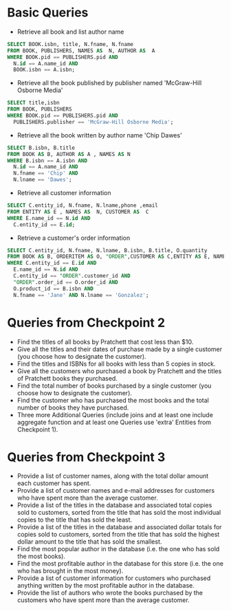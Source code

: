 # Basic Queries
* Retrieve all book and list author name
```SQL
SELECT BOOK.isbn, title, N.fname, N.fname
FROM BOOK, PUBLISHERS, NAMES AS  N, AUTHOR AS  A
WHERE BOOK.pid == PUBLISHERS.pid AND
  N.id == A.name_id AND
  BOOK.isbn == A.isbn;
```
* Retrieve all the book published by publisher named 'McGraw-Hill Osborne Media'
```SQL
SELECT title,isbn
FROM BOOK, PUBLISHERS
WHERE BOOK.pid == PUBLISHERS.pid AND
  PUBLISHERS.publisher == 'McGraw-Hill Osborne Media';
```
* Retrieve all the book written by author name 'Chip Dawes'
```SQL
SELECT B.isbn, B.title
FROM BOOK AS B, AUTHOR AS A , NAMES AS N
WHERE B.isbn == A.isbn AND
  N.id == A.name_id AND
  N.fname == 'Chip' AND
  N.lname == 'Dawes';
```
* Retrieve all customer information
```SQL
SELECT C.entity_id, N.fname, N.lname,phone ,email
FROM ENTITY AS E , NAMES AS  N, CUSTOMER AS  C
WHERE E.name_id == N.id AND
  C.entity_id == E.id;
```

* Retrieve a customer's order information
```SQL
SELECT C.entity_id, N.fname, N.lname, B.isbn, B.title, O.quantity
FROM BOOK AS B, ORDERITEM AS O, "ORDER",CUSTOMER AS C,ENTITY AS E, NAMES AS N
WHERE C.entity_id == E.id AND
  E.name_id == N.id AND
  C.entity_id == "ORDER".customer_id AND
  "ORDER".order_id == O.order_id AND
  O.product_id == B.isbn AND
  N.fname == 'Jane' AND N.lname == 'Gonzalez';
```
# Queries from Checkpoint 2
* Find the titles of all books by Pratchett that cost less than $10.
* Give all the titles and their dates of purchase made by a single customer (you choose how to designate the customer).
* Find the titles and ISBNs for all books with less than 5 copies in stock.
* Give all the customers who purchased a book by Pratchett and the titles of Pratchett books they purchased.
* Find the total number of books purchased by a single customer (you choose how to designate the customer).
* Find the customer who has purchased the most books and the total number of books they have purchased.
* Three more Additional Queries (include joins and at least one include aggregate function and at least one Queries use 'extra' Entities from Checkpoint 1).

# Queries from Checkpoint 3
* Provide a list of customer names, along with the total dollar amount each customer has spent.
* Provide a list of customer names and e-mail addresses for customers who have spent more than the average customer.
* Provide a list of the titles in the database and associated total copies sold to customers, sorted from the title that has sold the most individual copies to the title that has sold the least.
* Provide a list of the titles in the database and associated dollar totals for copies sold to customers, sorted from the title that has sold the highest dollar amount to the title that has sold the smallest.
* Find the most popular author in the database (i.e. the one who has sold the most books).
* Find the most profitable author in the database for this store (i.e. the one who has brought in the most money).
* Provide a list of customer information for customers who purchased anything written by the most profitable author in the database.
* Provide the list of authors who wrote the books purchased by the customers who have spent more than the average customer.
